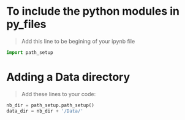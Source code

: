# To include the python modules in py_files
> Add this line to be begining of your ipynb file
```python
import path_setup
```
# Adding a Data directory
> Add these lines to your code:
```python
nb_dir = path_setup.path_setup()
data_dir = nb_dir + '/Data/'
```
